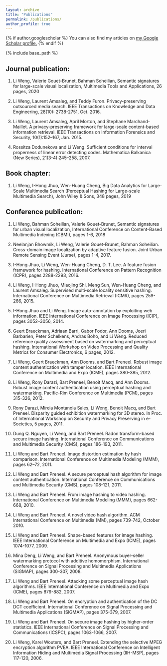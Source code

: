 ```yaml
---
layout: archive
title: "Publications"
permalink: /publications/
author_profile: true
---
```


{% if author.googlescholar %}
  You can also find my articles on <u><a href="{{author.googlescholar}}">my Google Scholar profile</a>.</u>
{% endif %}

{% include base_path %}

<!-- {% for post in site.publications reversed %}
  {% include archive-single.html %}
{% endfor %} -->


Journal publication:
------
1.	Li Weng, Valerie Gouet-Brunet, Bahman Soheilian, Semantic signatures for large-scale visual localization, Multimedia Tools and Applications, 26 pages, 2020

1.	Li Weng, Laurent Amsaleg, and Teddy Furon. Privacy-preserving outsourced media search. IEEE Transactions on Knowledge and Data Engineering, 28(10): 2738-2751, Oct. 2016.

1.	Li Weng, Laurent Amsaleg, April Morton, and Stephane Marchand-Maillet. A privacy-preserving framework for large-scale content-based information retrieval. IEEE Transactions on Information Forensics and Security, 10(1):152–167, Jan. 2015.

1.	Rossitza Dodunekova and Li Weng. Sufficient conditions for interval properness of linear error detecting codes. Mathematica Balkanica (New Series), 21(3-4):245–258, 2007.

Book chapter:
------
1.	Li Weng, I-Hong Jhuo, Wen-Huang Cheng, Big Data Analytics for Large-Scale Multimedia Search (Perceptual Hashing for Large-scale Multimedia Search), John Wiley & Sons, 348 pages, 2019

Conference publication:
------
1.	Li Weng, Bahman Soheilian, Valerie Gouet-Brunet, Semantic signatures for urban visual localization, International Conference on Content-Based Multimedia Indexing (CBMI), pages 1-6, 2018

2.	Neelanjan Bhowmik, Li Weng, Valerie Gouet-Brunet, Bahman Soheilian. Cross-domain image localization by adaptive feature fusion. Joint Urban Remote Sensing Event (Jurse), pages 1-4, 2017.

3.	I-Hong Jhuo, Li Weng, Wen-Huang Cheng, D. T. Lee. A feature fusion framework for hashing. International Conference on Pattern Recognition (ICPR), pages 2288-2293, 2016.

4.	Li Weng, I-Hong Jhuo, Miaojing Shi, Meng Sun, Wen-Huang Cheng, and Laurent Amsaleg. Supervised multi-scale locality sensitive hashing. International Conference on Multimedia Retrieval (ICMR), pages 259-266, 2015.

5.	I-Hong Jhuo and Li Weng. Image auto-annotation by exploiting web information. IEEE International Conference on Image Processing (ICIP), pages 3052–3056, 2014.

6.	Geert Braeckman, Adriaan Barri, Gabor Fodor, Ann Dooms, Joeri Barbarien, Peter Schelkens, Andras Boho, and Li Weng. Reduced reference quality assessment based on watermarking and perceptual hashing. International Workshop on Video Processing and Quality Metrics for Consumer Electronics, 6 pages, 2012.

7.	Li Weng, Geert Braeckman, Ann Dooms, and Bart Preneel. Robust image content authentication with tamper location. IEEE International Conference on Multimedia and Expo (ICME), pages 380-385, 2012. 

8.	Li Weng, Rony Darazi, Bart Preneel, Benoit Macq, and Ann Dooms. Robust image content authentication using perceptual hashing and watermarking. Pacific-Rim Conference on Multimedia (PCM), pages 315-326, 2012. 

9.	Rony Darazi, Mireia Montanola Sales, Li Weng, Benoit Macq, and Bart Preneel. Disparity guided exhibition watermarking for 3D stereo. In Proc. of International Workshop on Security and Privacy Preserving in e-Societies, 5 pages, 2011.

10.	Dung Q. Nguyen, Li Weng, and Bart Preneel. Radon transform-based secure image hashing. International Conference on Communications and Multimedia Security (CMS), pages 186-193, 2011. 

11.	Li Weng and Bart Preneel. Image distortion estimation by hash comparison. International Conference on Multimedia Modeling (MMM), pages 62–72, 2011. 

12.	Li Weng and Bart Preneel. A secure perceptual hash algorithm for image content authentication. International Conference on Communications and Multimedia Security (CMS), pages 108-121, 2011. 

13.	Li Weng and Bart Preneel. From image hashing to video hashing. International Conference on Multimedia Modeling (MMM), pages 662-668, 2010. 

14.	Li Weng and Bart Preneel. A novel video hash algorithm. ACM International Conference on Multimedia (MM), pages 739-742, October 2010. 

15.	Li Weng and Bart Preneel. Shape-based features for image hashing. IEEE International Conference on Multimedia and Expo (ICME), pages 1074-1077, 2009.

16.	Mina Deng, Li Weng, and Bart Preneel. Anonymous buyer-seller watermarking protocol with additive homomorphism. International Conference on Signal Processing and Multimedia Applications (SIGMAP), pages 300-307, 2008. 

17.	Li Weng and Bart Preneel. Attacking some perceptual image hash algorithms. IEEE International Conference on Multimedia and Expo (ICME), pages 879-882, 2007. 

18.	Li Weng and Bart Preneel. On encryption and authentication of the DC DCT coefficient. International Conference on Signal Processing and Multimedia Applications (SIGMAP), pages 375-379, 2007. 

19.	Li Weng and Bart Preneel. On secure image hashing by higher-order statistics. IEEE International Conference on Signal Processing and Communications (ICSPC), pages 1063-1066, 2007. 

20.	Li Weng, Karel Wouters, and Bart Preneel. Extending the selective MPEG encryption algorithm PVEA. IEEE International Conference on Intelligent Information Hiding and Multimedia Signal Processing (IIH-MSP), pages 117-120, 2006.